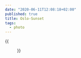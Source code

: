 ```yaml
---
date: "2020-06-11T12:08:18+02:00"
published: true
title: Oslo-Sunset
tags:
  - photo
---
```


{{<figure alt="Oslo-Sunset" src="images/2020-06-11-Oslo-Sunset.jpg" width="1280">}}
